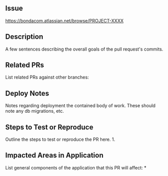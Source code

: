 ## Issue
https://bondacom.atlassian.net/browse/PROJECT-XXXX

## Description
A few sentences describing the overall goals of the pull request's commits.

## Related PRs
List related PRs against other branches:

## Deploy Notes
Notes regarding deployment the contained body of work. These should note any
db migrations, etc.

## Steps to Test or Reproduce
Outline the steps to test or reproduce the PR here.
1. 

## Impacted Areas in Application
List general components of the application that this PR will affect:
* 
